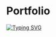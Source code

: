 # Portfolio
<a href="https://git.io/typing-svg"><img src="https://readme-typing-svg.demolab.com?font=Fira+Code&weight=450&pause=1000&color=0B54F7&background=78FF2600&vCenter=true&width=500&lines=My+first+steps+in+the+world+of+testing." alt="Typing SVG" /></a>
